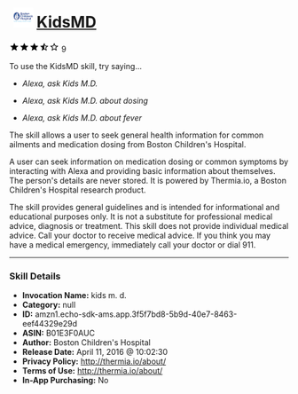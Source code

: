 # &nbsp;<img src="skill_icon" alt="KidsMD icon" width="36"> [KidsMD](http://alexa.amazon.com/#skills/amzn1.echo-sdk-ams.app.3f5f7bd8-5b9d-40e7-8463-eef44329e29d)
![3.6 stars](../../images/ic_star_black_18dp_1x.png)![3.6 stars](../../images/ic_star_black_18dp_1x.png)![3.6 stars](../../images/ic_star_black_18dp_1x.png)![3.6 stars](../../images/ic_star_half_black_18dp_1x.png)![3.6 stars](../../images/ic_star_border_black_18dp_1x.png) 9

To use the KidsMD skill, try saying...

* *Alexa, ask Kids M.D.*

* *Alexa, ask Kids M.D. about dosing*

* *Alexa, ask Kids M.D. about fever*

The skill allows a user to seek general health information for common ailments and medication dosing from Boston Children's Hospital.

A user can seek information on medication dosing or common symptoms by interacting with Alexa and providing basic information about themselves. The person's details are never stored. It is powered by Thermia.io, a Boston Children's Hospital research product.

The skill provides general guidelines and is intended for informational and educational purposes only. It is not a substitute for professional medical advice, diagnosis or treatment. This skill does not provide individual medical advice. Call your doctor to receive medical advice. If you think you may have a medical emergency, immediately call your doctor or dial 911.

***

### Skill Details

* **Invocation Name:** kids m. d.
* **Category:** null
* **ID:** amzn1.echo-sdk-ams.app.3f5f7bd8-5b9d-40e7-8463-eef44329e29d
* **ASIN:** B01E3F0AUC
* **Author:** Boston Children's Hospital
* **Release Date:** April 11, 2016 @ 10:02:30
* **Privacy Policy:** http://thermia.io/about/
* **Terms of Use:** http://thermia.io/about/
* **In-App Purchasing:** No
